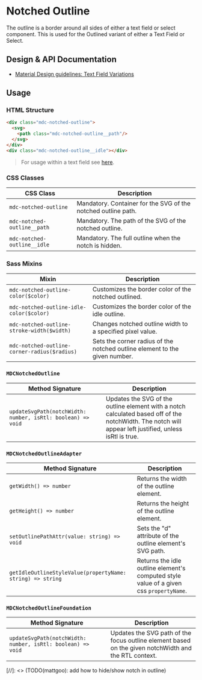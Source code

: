 <!--docs:
title: "Notched Outline"
layout: detail
section: components
excerpt: "The notched outline is a border around either a text field or select element"
iconId: text_field
path: /catalog/input-controls/notched-outline
-->

# Notched Outline

The outline is a border around all sides of either a text field or select component. This is used for the Outlined variant of either a Text Field or Select.

## Design & API Documentation

<ul class="icon-list">
  <li class="icon-list-item icon-list-item--spec">
    <a href="https://material.io/guidelines/components/text-fields.html#text-fields-field-variations">Material Design guidelines: Text Field Variations</a>
  </li>
</ul>

## Usage

### HTML Structure

```html
<div class="mdc-notched-outline">
  <svg>
    <path class="mdc-notched-outline__path"/>
  </svg>
</div>
<div class="mdc-notched-outline__idle"></div>
```

> For usage within a text field see [here](../mdc-textfield/README.md#outlined/).

### CSS Classes

CSS Class | Description
--- | ---
`mdc-notched-outline` | Mandatory. Container for the SVG of the notched outline path.
`mdc-notched-outline__path` | Mandatory. The path of the SVG of the notched outline.
`mdc-notched-outline__idle` | Mandatory. The full outline when the notch is hidden.

### Sass Mixins

Mixin | Description
--- | ---
`mdc-notched-outline-color($color)` | Customizes the border color of the notched outlined.
`mdc-notched-outline-idle-color($color)` | Customizes the border color of the idle outline.
`mdc-notched-outline-stroke-width($width)` | Changes notched outline width to a specified pixel value.
`mdc-notched-outline-corner-radius($radius)` | Sets the corner radius of the notched outline element to the given number.

### `MDCNotchedOutline`

Method Signature | Description
--- | ---
`updateSvgPath(notchWidth: number, isRtl: boolean) => void` | Updates the SVG of the outline element with a notch calculated based off of the notchWidth. The notch will appear left justified, unless isRtl is true.

### `MDCNotchedOutlineAdapter`

Method Signature | Description
--- | ---
`getWidth() => number` | Returns the width of the outline element.
`getHeight() => number` | Returns the height of the outline element.
`setOutlinePathAttr(value: string) => void` | Sets the "d" attribute of the outline element's SVG path.
`getIdleOutlineStyleValue(propertyName: string) => string` | Returns the idle outline element's computed style value of a given css `propertyName`.

### `MDCNotchedOutlineFoundation`

Method Signature | Description
--- | ---
`updateSvgPath(notchWidth: number, isRtl: boolean) => void` | Updates the SVG path of the focus outline element based on the given notchWidth and the RTL context.


[//]: <> (TODO(mattgoo): add how to hide/show notch in outline)

